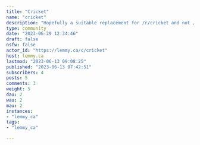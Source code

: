 ```yaml
---
title: "Cricket" 
name: "cricket"
description: "Hopefully a suitable replacement for /r/cricket and not /r/cricketshitpostLMK if /r/cricket mods want to take it overEnglish only."
type: community
date: "2023-06-29 12:34:46"
draft: false
nsfw: false
actor_id: "https://lemmy.ca/c/cricket"
host: lemmy.ca
lastmod: "2023-06-13 09:08:25"
published: "2023-06-13 07:42:51"
subscribers: 4
posts: 5
comments: 3
weight: 5
dau: 2
wau: 2
mau: 2
instances:
- "lemmy_ca"
tags: 
- "lemmy_ca"

---
```


